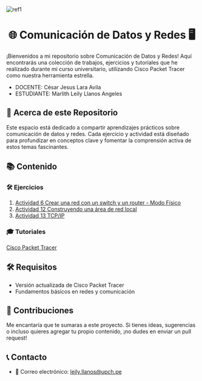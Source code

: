 ﻿![ref1](https://github.com/Marlith08/CDR_GRUPO_4/blob/main/Actividades/Actividad_6/IMAGENES/Aspose.Words.b3ee5210-5704-4e3c-90f1-bc0ba5b6ce3a.001.png)
<h1  align="center"> 🌐 Comunicación de Datos y Redes 🖥️ </h1>

¡Bienvenidos a mi repositorio sobre Comunicación de Datos y Redes! Aquí encontrarás una colección de trabajos, ejercicios y tutoriales que he realizado durante mi curso universitario, utilizando Cisco Packet Tracer como nuestra herramienta estrella.

- DOCENTE: César Jesus Lara Avila
- ESTUDIANTE: Marlith Leily Llanos Angeles

## 📝 Acerca de este Repositorio

Este espacio está dedicado a compartir aprendizajes prácticos sobre comunicación de datos y redes. Cada ejercicio y actividad está diseñado para profundizar en conceptos clave y fomentar la comprensión activa de estos temas fascinantes.

## 📚 Contenido

### 🛠️ Ejercicios

1. [Actividad 6  Crear una red con un switch y un router - Modo Físico](https://github.com/Marlith08/LLANOS_ANGELES_LEILY/tree/main/ACTIVIDADES/Actividad_6)
2. [Actividad 12  Construyendo una área de red local](https://github.com/Marlith08/LLANOS_ANGELES_LEILY/tree/main/ACTIVIDADES/Actividad_12)
3. [Actividad 13  TCP/IP](https://github.com/Marlith08/LLANOS_ANGELES_LEILY/tree/main/ACTIVIDADES/Actividad_13)


### 🎓 Tutoriales

[Cisco Packet Tracer](https://github.com/Marlith08/LLANOS_ANGELES_LEILY/tree/main/Cisco_Packet_Tracer)



## 🛠️ Requisitos

- Versión actualizada de Cisco Packet Tracer
- Fundamentos básicos en redes y comunicación

## 🤝 Contribuciones

Me encantaría que te sumaras a este proyecto. Si tienes ideas, sugerencias o incluso quieres agregar tu propio contenido, ¡no dudes en enviar un pull request!

## 📞 Contacto

- 💌 Correo electrónico: [leily.llanos@upch.pe](mailto:tu_email@example.com)


